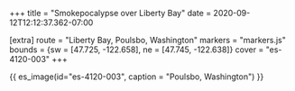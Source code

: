 +++
title = "Smokepocalypse over Liberty Bay"
date = 2020-09-12T12:12:37.362-07:00

[extra]
route = "Liberty Bay, Poulsbo, Washington"
markers = "markers.js"
bounds = {sw = [47.725, -122.658], ne = [47.745, -122.638]}
cover = "es-4120-003"
+++

<!-- more -->

{{ es_image(id="es-4120-003", caption = "Poulsbo, Washington") }}
